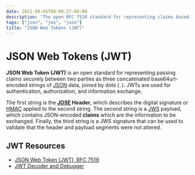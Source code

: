```yaml
---
date: 2021-09-05T08:09:27-04:00
description: "The open RFC 7520 standard for representing claims based security values"
tags: ["json", "jws", "jose"]
title: "JSON Web Tokens (JWT)"
---
```


# JSON Web Tokens (JWT)

**JSON Web Token (JWT)** is an open standard for representing passing claims securely between two parties as three concatenated base64url-encoded strings of [JSON](json.md) data, joined by dots (`.`). JWTs are used for authentication, authorization, and information exchange.

The first string is the **[JOSE](jose.md) Header**, which describes the digital signature or [HMAC](hmacs.md) applied to the second string. The second string is a [JWS](jws.md) payload, which contains JSON-encoded **claims** which are the information to be exchanged. Finally, the third string is a JWS signature that can be used to validate that the header and payload segments were not altered.

## JWT Resources

* [JSON Web Token (JWT), RFC 7519](https://datatracker.ietf.org/doc/html/rfc7519)
* [JWT Decoder and Debugger](https://jwt.io/)
